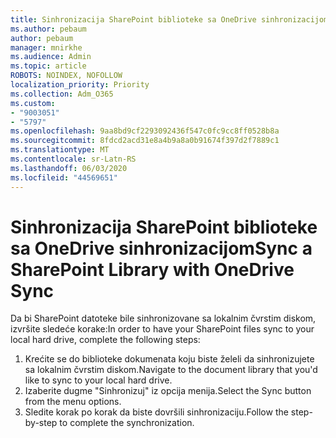 ```yaml
---
title: Sinhronizacija SharePoint biblioteke sa OneDrive sinhronizacijom
ms.author: pebaum
author: pebaum
manager: mnirkhe
ms.audience: Admin
ms.topic: article
ROBOTS: NOINDEX, NOFOLLOW
localization_priority: Priority
ms.collection: Adm_O365
ms.custom:
- "9003051"
- "5797"
ms.openlocfilehash: 9aa8bd9cf2293092436f547c0fc9cc8ff0528b8a
ms.sourcegitcommit: 8fdcd2acd31e8a4b9a8a0b91674f397d2f7889c1
ms.translationtype: MT
ms.contentlocale: sr-Latn-RS
ms.lasthandoff: 06/03/2020
ms.locfileid: "44569651"
---
```

# <a name="sync-a-sharepoint-library-with-onedrive-sync"></a><span data-ttu-id="1df51-102">Sinhronizacija SharePoint biblioteke sa OneDrive sinhronizacijom</span><span class="sxs-lookup"><span data-stu-id="1df51-102">Sync a SharePoint Library with OneDrive Sync</span></span>

<span data-ttu-id="1df51-103">Da bi SharePoint datoteke bile sinhronizovane sa lokalnim čvrstim diskom, izvršite sledeće korake:</span><span class="sxs-lookup"><span data-stu-id="1df51-103">In order to have your SharePoint files sync to your local hard drive, complete the following steps:</span></span>

1. <span data-ttu-id="1df51-104">Krećite se do biblioteke dokumenata koju biste želeli da sinhronizujete sa lokalnim čvrstim diskom.</span><span class="sxs-lookup"><span data-stu-id="1df51-104">Navigate to the document library that you'd like to sync to your local hard drive.</span></span>
2. <span data-ttu-id="1df51-105">Izaberite dugme "Sinhronizuj" iz opcija menija.</span><span class="sxs-lookup"><span data-stu-id="1df51-105">Select the Sync button from the menu options.</span></span>
3. <span data-ttu-id="1df51-106">Sledite korak po korak da biste dovršili sinhronizaciju.</span><span class="sxs-lookup"><span data-stu-id="1df51-106">Follow the step-by-step to complete the synchronization.</span></span>